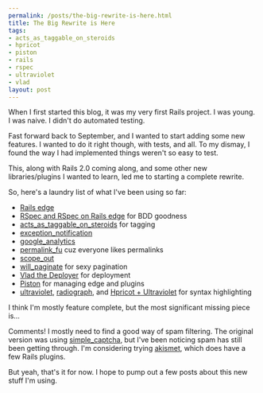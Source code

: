 ```yaml
--- 
permalink: /posts/the-big-rewrite-is-here.html
title: The Big Rewrite is Here
tags: 
- acts_as_taggable_on_steroids
- hpricot
- piston
- rails
- rspec
- ultraviolet
- vlad
layout: post
---
```

When I first started this blog, it was my very first Rails project. I was young. I was naive. I didn't do automated testing.

Fast forward back to September, and I wanted to start adding some new features. I wanted to do it right though, with tests, and all. To my dismay, I found the way I had implemented things weren't so easy to test.

This, along with Rails 2.0 coming along, and some other new libraries/plugins I wanted to learn, led me to starting a complete rewrite.

So, here's a laundry list of what I've been using so far:

 * [Rails edge](http://wiki.rubyonrails.org/rails/pages/EdgeRails)
 * [RSpec and RSpec on Rails edge](http://rspec.rubyforge.org/) for BDD goodness
 * [acts\_as\_taggable\_on\_steroids](http://agilewebdevelopment.com/plugins/acts_as_taggable_on_steroids) for tagging
 * [exception\_notification](http://agilewebdevelopment.com/plugins/exception_notifier)
 * [google\_analytics](http://www.rubaidh.com/projects/google-analytics-plugin/)
 * [permalink\_fu](http://www.seoonrails.com/even-better-looking-urls-with-permalink_fu) cuz everyone likes permalinks
 * [scope\_out](http://code.google.com/p/scope-out-rails/)
 * [will\_paginate](http://errtheblog.com/posts/47-i-will-paginate) for sexy pagination
 * [Vlad the Deployer](http://rubyhitsquad.com/Vlad_the_Deployer.html) for deployment
 * [Piston](http://piston.rubyforge.org/) for managing edge and plugins
 * [ultraviolet](http://ultraviolet.rubyforge.org/), [radiograph](http://agilewebdevelopment.com/plugins/radiograph), and [Hpricot + Ultraviolet](http://termos.vemod.net/hpricot-plus-ultraviolet) for syntax highlighting

I think I'm mostly feature complete, but the most significant missing piece is...

Comments! I mostly need to find a good way of spam filtering. The original version was using [simple_captcha](http://agilewebdevelopment.com/plugins/simple_captcha), but I've been noticing spam has still been getting through. I'm considering trying [akismet](http://akismet.com/), which does have a few Rails plugins.

But yeah, that's it for now. I hope to pump out a few posts about this new stuff I'm using.